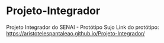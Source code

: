 # Projeto-Integrador
Projeto Integrador do SENAI - Protótipo Sujo
Link do protótipo: https://aristotelespantaleao.github.io/Projeto-Integrador/
